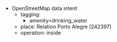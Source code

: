 - OpenStreetMap data intent
  - tagging: 
    - amenity=drinking_water
  - place: Relation Porto Alegre (242397)
  - operation: inside